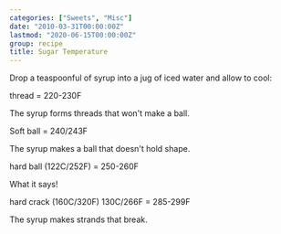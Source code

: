 ```yaml
---
categories: ["Sweets", "Misc"]
date: "2010-03-31T00:00:00Z"
lastmod: "2020-06-15T00:00:00Z"
group: recipe
title: Sugar Temperature
---
```



Drop a teaspoonful of syrup into a jug of iced water and allow to cool:

thread = 220-230F

The syrup forms threads that won't make a ball.

Soft ball = 240/243F

The syrup makes a ball that doesn't hold shape.

hard ball (122C/252F) = 250-260F

What it says!

hard crack (160C/320F) 130C/266F = 285-299F

The syrup makes strands that break.

